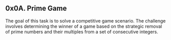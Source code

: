 ## 0x0A. Prime Game

The goal of this task is to solve a competitive game scenario. The challenge involves determining the winner of a game based on the strategic removal of prime numbers and their multiples from a set of consecutive integers.
